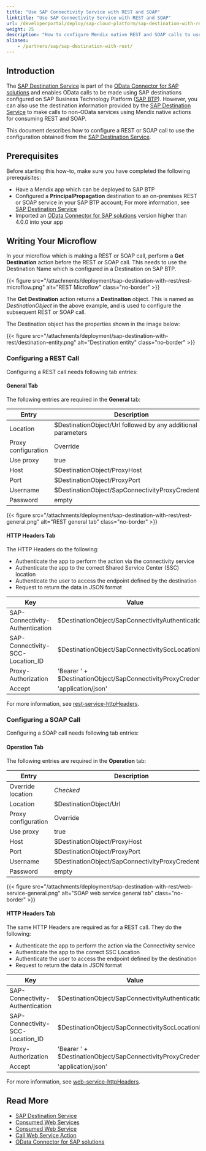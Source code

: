 ```yaml
---
title: "Use SAP Connectivity Service with REST and SOAP"
linktitle: "Use SAP Connectivity Service with REST and SOAP"
url: /developerportal/deploy/sap-cloud-platform/sap-destination-with-rest/
weight: 25
description: "How to configure Mendix native REST and SOAP calls to use the SAP Destination Service and the SAP Connectivity Service to reach on-premises services."
aliases:
    - /partners/sap/sap-destination-with-rest/
---
```


## Introduction

The [SAP Destination Service](/developerportal/deploy/sap-cloud-platform/sap-destination-service/) is part of the [OData Connector for SAP solutions](/appstore/modules/sap/sap-odata-connector/) and enables OData calls to be made using SAP destinations configured on SAP Business Technology Platform ([SAP BTP](/developerportal/deploy/sap-cloud-platform/)). However, you can also use the destination information provided by the [SAP Destination Service](/developerportal/deploy/sap-cloud-platform/sap-destination-service/) to make calls to non-OData services using Mendix native actions for consuming REST and SOAP.

This document describes how to configure a REST or SOAP call to use the configuration obtained from the [SAP Destination Service](/developerportal/deploy/sap-cloud-platform/sap-destination-service/).

## Prerequisites

Before starting this how-to, make sure you have completed the following prerequisites:

* Have a Mendix app which can be deployed to SAP BTP
* Configured a **PrincipalPropagation** destination to an on-premises REST or SOAP service in your SAP BTP account; For more information, see [SAP Destination Service](/developerportal/deploy/sap-cloud-platform/sap-destination-service/)
* Imported an [OData Connector for SAP solutions](https://marketplace.mendix.com/link/component/74525) version higher than 4.0.0 into your app

## Writing Your Microflow

In your microflow which is making a REST or SOAP call, perform a **Get Destination** action before the REST or SOAP call. This needs to use the Destination Name which is configured in a Destination on SAP BTP.

{{< figure src="/attachments/deployment/sap-destination-with-rest/rest-microflow.png" alt="REST Microflow" class="no-border" >}}

The **Get Destination** action returns a **Destination** object. This is named as *DestinationObject* in the above example, and is used to configure the subsequent REST or SOAP call.

The Destination object has the properties shown in the image below:

{{< figure src="/attachments/deployment/sap-destination-with-rest/destination-entity.png" alt="Destination entity" class="no-border" >}}

### Configuring a REST Call

Configuring a REST call needs following tab entries:

#### General Tab

The following entries are required in the **General** tab:

|Entry|Description
|-----|-----|
|Location|$DestinationObject/Url followed by any additional parameters|
|Proxy configuration|Override|
|Use proxy|true|
|Host|$DestinationObject/ProxyHost|
|Port|$DestinationObject/ProxyPort|
|Username|$DestinationObject/SapConnectivityProxyCredentials|
|Password|empty|

{{< figure src="/attachments/deployment/sap-destination-with-rest/rest-general.png" alt="REST general tab" class="no-border" >}}

#### HTTP Headers Tab

The HTTP Headers do the following:

* Authenticate the app to perform the action via the connectivity service
* Authenticate the app to the correct Shared Service Center (SSC) location
* Authenticate the user to access the endpoint defined by the destination
* Request to return the data in JSON format

|Key|Value|
|---|---|
|SAP-Connectivity-Authentication|$DestinationObject/SapConnectivityAuthentication|
|SAP-Connectivity-SCC-Location_ID|$DestinationObject/SapConnectivitySccLocationId|
|Proxy-Authorization|'Bearer ' + $DestinationObject/SapConnectivityProxyCredentials|
|Accept|'application/json'|

For more information, see [rest-service-httpHeaders](https://github.com/mendix/docs/assets/17471702/58ebc5ae-0e19-4509-9ab5-045467f57a0c).

### Configuring a SOAP Call

Configuring a SOAP call needs following tab entries:

#### Operation Tab

The following entries are required in the **Operation** tab:

|Entry|Description
|-----|-----|
|Override location|*Checked*|
|Location|$DestinationObject/Url|
|Proxy configuration|Override|
|Use proxy|true|
|Host|$DestinationObject/ProxyHost|
|Port|$DestinationObject/ProxyPort|
|Username|$DestinationObject/SapConnectivityProxyCredentials|
|Password|empty|

{{< figure src="/attachments/deployment/sap-destination-with-rest/web-service-general.png" alt="SOAP web service general tab" class="no-border" >}}

#### HTTP Headers Tab

The same HTTP Headers are required as for a REST call. They do the following:

* Authenticate the app to perform the action via the Connectivity service
* Authenticate the app to the correct SSC Location
* Authenticate the user to access the endpoint defined by the destination
* Request to return the data in JSON format

|Key|Value|
|---|---|
|SAP-Connectivity-Authentication|$DestinationObject/SapConnectivityAuthentication|
|SAP-Connectivity-SCC-Location_ID|$DestinationObject/SapConnectivitySccLocationId|
|Proxy-Authorization|'Bearer ' + $DestinationObject/SapConnectivityProxyCredentials|
|Accept|'application/json'|

For more information, see [web-service-httpHeaders](https://github.com/mendix/docs/assets/17471702/32d677eb-a968-490f-8f90-b058d41ec868).

## Read More

* [SAP Destination Service](/developerportal/deploy/sap-cloud-platform/sap-destination-service/)
* [Consumed Web Services](/refguide/consumed-web-services/)
* [Consumed Web Service](/refguide/consumed-web-service/)
* [Call Web Service Action](/refguide/call-web-service-action/)
* [OData Connector for SAP solutions](https://marketplace.mendix.com/link/component/74525)
